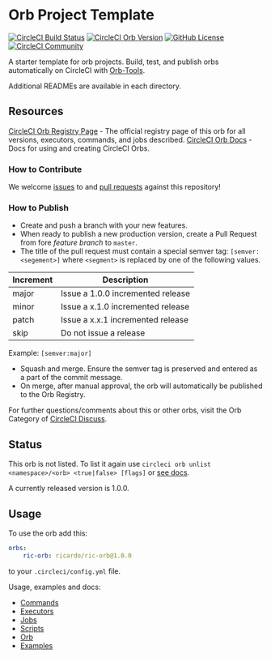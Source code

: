 # Orb Project Template

[![CircleCI Build Status](https://circleci.com/gh/ricardo-ch/ricardo-orbs.svg?style=shield "CircleCI Build Status")](https://circleci.com/gh/ricardo-ch/ricardo-orbs) [![CircleCI Orb Version](https://img.shields.io/badge/endpoint.svg?url=https://badges.circleci.io/orb/ricardo/ric-orb)](https://circleci.com/orbs/registry/orb/ricardo/ric-orb) [![GitHub License](https://img.shields.io/badge/license-MIT-lightgrey.svg)](https://raw.githubusercontent.com/ricardo-ch/ricardo-orbs/master/LICENSE) [![CircleCI Community](https://img.shields.io/badge/community-CircleCI%20Discuss-343434.svg)](https://discuss.circleci.com/c/ecosystem/orbs)



A starter template for orb projects. Build, test, and publish orbs automatically on CircleCI with [Orb-Tools](https://circleci.com/orbs/registry/orb/circleci/orb-tools).

Additional READMEs are available in each directory.


## Resources

[CircleCI Orb Registry Page](https://circleci.com/orbs/registry/orb/ricardo/ricardo-orbs) - The official registry page of this orb for all versions, executors, commands, and jobs described.
[CircleCI Orb Docs](https://circleci.com/docs/2.0/orb-intro/#section=configuration) - Docs for using and creating CircleCI Orbs.

### How to Contribute

We welcome [issues](https://github.com/ricardo-ch/ricardo-orbs/issues) to and [pull requests](https://github.com/ricardo-ch/ricardo-orbs/pulls) against this repository!

### How to Publish
* Create and push a branch with your new features.
* When ready to publish a new production version, create a Pull Request from fore _feature branch_ to `master`.
* The title of the pull request must contain a special semver tag: `[semver:<segement>]` where `<segment>` is replaced by one of the following values.

| Increment | Description|
| ----------| -----------|
| major     | Issue a 1.0.0 incremented release|
| minor     | Issue a x.1.0 incremented release|
| patch     | Issue a x.x.1 incremented release|
| skip      | Do not issue a release|

Example: `[semver:major]`

* Squash and merge. Ensure the semver tag is preserved and entered as a part of the commit message.
* On merge, after manual approval, the orb will automatically be published to the Orb Registry.


For further questions/comments about this or other orbs, visit the Orb Category of [CircleCI Discuss](https://discuss.circleci.com/c/orbs).

## Status

This orb is not listed. To list it again use `circleci orb unlist <namespace>/<orb> <true|false> [flags]` or [see docs](https://circleci-public.github.io/circleci-cli/circleci_orb_unlist.html).

A currently released version is 1.0.0.

## Usage

To use the orb add this:
```yaml
orbs:
    ric-orb: ricardo/ric-orb@1.0.0
```

to your `.circleci/config.yml` file.

Usage, examples and docs:

* [Commands](src/commands/README.md)
* [Executors](src/executors/README.md)
* [Jobs](src/jobs/README.md)
* [Scripts](src/scripts/README.md)
* [Orb](src/README.md)
* [Examples](src/README.md)